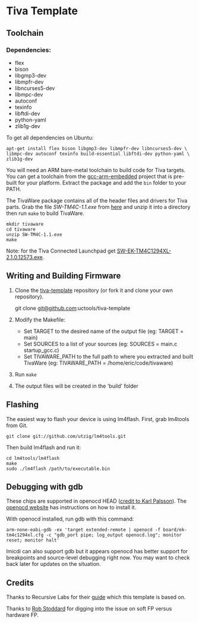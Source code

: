 Tiva Template
==================

## Toolchain

### Dependencies:

* flex
* bison
* libgmp3-dev
* libmpfr-dev
* libncurses5-dev
* libmpc-dev
* autoconf
* texinfo
* libftdi-dev
* python-yaml
* zlib1g-dev

To get all dependencies on Ubuntu:

    apt-get install flex bison libgmp3-dev libmpfr-dev libncurses5-dev \
    libmpc-dev autoconf texinfo build-essential libftdi-dev python-yaml \
    zlib1g-dev

You will need an ARM bare-metal toolchain to build code for Tiva targets.
You can get a toolchain from the
[gcc-arm-embedded](https://launchpad.net/gcc-arm-embedded) project that is
pre-built for your platform. Extract the package and add the `bin` folder to
your PATH.

The TivaWare package contains all of the header files and drivers for
Tiva parts. Grab the file *SW-TM4C-1.1.exe* from
[here](http://software-dl.ti.com/tiva-c/SW-TM4C/latest/index_FDS.html) and unzip it into a directory
then run `make` to build TivaWare.

    mkdir tivaware
    cd tivaware
    unzip SW-TM4C-1.1.exe
    make

Note: for the Tiva Connected Launchpad get [SW-EK-TM4C1294XL-2.1.0.12573.exe](http://www.ti.com/tool/sw-ek-tm4c1294xl).

## Writing and Building Firmware

1. Clone the
   [tiva-template](https://github.com/uctools/tiva-template)
   repository (or fork it and clone your own repository).

	git clone git@github.com:uctools/tiva-template

2. Modify the Makefile:
    * Set TARGET to the desired name of the output file (eg: TARGET = main)
    * Set SOURCES to a list of your sources (eg: SOURCES = main.c
      startup\_gcc.c)
    * Set TIVAWARE\_PATH to the full path to where you extracted and built
      TivaWare (eg: TIVAWARE_PATH = /home/eric/code/tivaware)

3. Run `make`

4. The output files will be created in the 'build' folder

## Flashing

The easiest way to flash your device is using lm4flash. First, grab lm4tools
from Git.

    git clone git://github.com/utzig/lm4tools.git

Then build lm4flash and run it:

    cd lm4tools/lm4flash
    make
    sudo ./lm4flash /path/to/executable.bin

## Debugging with gdb

These chips are supported in openocd HEAD ([credit to Karl Palsson](http://sourceforge.net/p/openocd/mailman/message/32139143/)). The [openocd website](http://openocd.sourceforge.net/) has instructions on how to install it.

With openocd installed, run gdb with this command:
```
arm-none-eabi-gdb -ex 'target extended-remote | openocd -f board/ek-tm4c1294xl.cfg -c "gdb_port pipe; log_output openocd.log"; monitor reset; monitor halt'
```
lmicdi can also support gdb but it appears openocd has better support for breakpoints and source-level debugging right now. You may want to check back later for updates on the situation.

## Credits

Thanks to Recursive Labs for their
[guide](http://recursive-labs.com/blog/2012/10/28/stellaris-launchpad-gnu-linux-getting-started/)
which this template is based on.

Thanks to [Rob Stoddard](http://www.robstoddard.com/stellaris.php) for digging into the issue on soft FP versus hardware FP.
